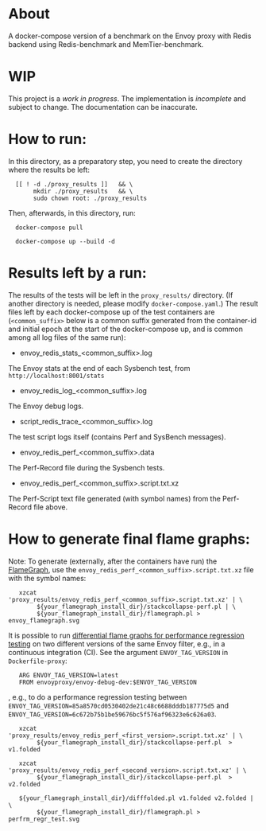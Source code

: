 # About

A docker-compose version of a benchmark on the Envoy proxy with Redis backend
using Redis-benchmark and MemTier-benchmark.

# WIP

This project is a *work in progress*. The implementation is *incomplete* and
subject to change. The documentation can be inaccurate.

# How to run:

In this directory, as a preparatory step, you need to create the directory
where the results be left:

      [[ ! -d ./proxy_results ]]   && \
           mkdir ./proxy_results   && \
           sudo chown root: ./proxy_results

Then, afterwards, in this directory, run:

      docker-compose pull
       
      docker-compose up --build -d

# Results left by a run:

The results of the tests will be left in the `proxy_results/` directory.
(If another directory is needed, please modify `docker-compose.yaml`.) The
result files left by each docker-compose up of the test containers are
(`<common_suffix>` below is a common suffix generated from the container-id
and initial epoch at the start of the docker-compose up, and is common among
all log files of the same run):

- envoy_redis_stats_<common_suffix>.log

The Envoy stats at the end of each Sysbench test, from `http://localhost:8001/stats`

- envoy_redis_log_<common_suffix>.log

The Envoy debug logs.

- script_redis_trace_<common_suffix>.log

The test script logs itself (contains Perf and SysBench messages).

- envoy_redis_perf_<common_suffix>.data

The Perf-Record file during the Sysbench tests.

- envoy_redis_perf_<common_suffix>.script.txt.xz

The Perf-Script text file generated (with symbol names) from the Perf-Record
file above.

# How to generate final flame graphs:

Note: To generate (externally, after the containers have run) the
[FlameGraph](https://github.com/brendangregg/FlameGraph), use the
`envoy_redis_perf_<common_suffix>.script.txt.xz` file with the symbol names:

       xzcat 'proxy_results/envoy_redis_perf_<common_suffix>.script.txt.xz' | \
            ${your_flamegraph_install_dir}/stackcollapse-perf.pl | \
            ${your_flamegraph_install_dir}/flamegraph.pl > envoy_flamegraph.svg

It is possible to run
[differential flame graphs for performance regression testing](http://www.brendangregg.com/blog/2014-11-09/differential-flame-graphs.html)
on two different versions of the same Envoy filter, e.g., in a continuous
integration (CI). See the argument `ENVOY_TAG_VERSION` in `Dockerfile-proxy`:

       ARG ENVOY_TAG_VERSION=latest
       FROM envoyproxy/envoy-debug-dev:$ENVOY_TAG_VERSION

, e.g., to do a performance regression testing between
`ENVOY_TAG_VERSION=85a8570cd0530402de21c48c6688dddb187775d5` and
`ENVOY_TAG_VERSION=6c672b75b1be59676bc5f576af96323e6c626a03`.

       xzcat 'proxy_results/envoy_redis_perf_<first_version>.script.txt.xz' | \
            ${your_flamegraph_install_dir}/stackcollapse-perf.pl  > v1.folded
        
       xzcat 'proxy_results/envoy_redis_perf_<second_version>.script.txt.xz' | \
            ${your_flamegraph_install_dir}/stackcollapse-perf.pl  > v2.folded
        
       ${your_flamegraph_install_dir}/difffolded.pl v1.folded v2.folded | \
            ${your_flamegraph_install_dir}/flamegraph.pl > perfrm_regr_test.svg

